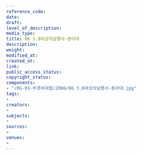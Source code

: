 ```yaml
---
reference_code: 
date: 
draft: 
level_of_description: 
media_type: 
title: 06 3.8여성의날행사-동아대
description: 
weight: 
modified_at: 
created_at: 
link: 
public_access_status: 
copyright_status: 
components:
- "/RG-03-부경여대협/2006/06 3.8여성의날행사-동아대.jpg"
tags:
- 
creators:
- 
subjects:
- 
sources:
- 
venues:
- 
---
```

